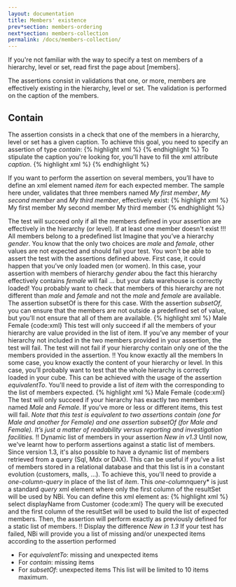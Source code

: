 ```yaml
---
layout: documentation
title: Members' existence
prev*section: members-ordering
next*section: members-collection
permalink: /docs/members-collection/
---
```

If you're not familiar with the way to specify a test on members of a hierarchy, level or set, read first the page about [members].

The assertions consist in validations that one, or more, members are effectively existing in the hierarchy, level or set. The validation is performed on the caption of the members.

## Contain
The assertion consists in a check that one of the members in a hierarchy, level or set has a given caption. To achieve this goal, you need to specify an assertion of type *contain*:
{% highlight xml %}
<test>
    <assert>
        <contain/>
    </assert>
</test>
{% endhighlight %}
To stipulate the caption you're looking for, you'll have to fill the xml attribute *caption*.
{% highlight xml %}
<contain caption="MyMember"/>
{% endhighlight %}

If you want to perform the assertion on several members, you’ll have to define an xml element named *item* for each expected member. The sample here under, validates that three members named *My first member*, *My second member* and *My third member*, effectively exist:
{% highlight xml %}
<assert>
  <contain>
    <item>My first member</item>
    <item>My second member </item>
    <item>My third member</item>
  </contain>
</assert>
{% endhighlight %}

The test will succeed only if all the members defined in your assertion are effectively in the hierarchy (or level). If at least one member doesn't exist
!!! All members belong to a predefined list
Imagine that you’ve a hierarchy *gender*. You know that the only two choices are *male* and *female*, other values are not expected and should fail your test. You won't be able to assert the test with the assertions defined above.
First case, it could happen that you’ve only loaded men (or women). In this case, your assertion with members of hierarchy *gender* abou the fact this hierarchy effectively contains *female* will fail … but your data warehouse is correctly loaded! You probably want to check that members of this hierarchy are not different than *male* and *female* and not the *male* and *female* are available. The assertion subsetOf is there for this case.
With the assertion *subsetOf*, you can ensure that the members are not outside a predefined set of value, but you'll not ensure that all of them are available.
{% highlight xml %}
    <assert>
        <subsetOf>
            <item>Male</item>
            <item>Female</item>
        </subsetOf>
    </assert>
{code:xml}
This test will only succeed if all the members of your hierarchy are value provided in the list of item. If you’ve any member of your hierarchy not included in the two members provided in your assertion, the test will fail. The test will not fail if your hierarchy contain only one of the the members provided in the assertion.
!! You know exactly all the members
In some case, you know exactly the content of your hierarchy or level. In this case, you’ll probably want to test that the whole hierarchy is correctly loaded in your cube. This can be achieved with the usage of the assertion *equivalentTo*. You'll need to provide a list of *item* with the corresponding to the list of members expected.
{% highlight xml %}
    <assert>
        <equivalentTo>
            <item>Male</item>
            <item>Female</item>
        </equivalentTo>
    </assert>
{code:xml}
The test will only succeed if your hierarchy has exactly two members named *Male* and *Female*. If you’ve more or less or different items, this test will fail.
*Note that this test is equivalent to two assertions *contain* (one for *Male* and another for *Female*) and one assertion *subsetOf* (for *Male* and *Female*). It’s just a matter of readability versus reporting and investigation facilities.*
!! Dynamic list of members in your assertion
*New in v1.3*
Until now, we've learnt how to perform assertions against a static list of members. Since version 1.3, it's also possible to have a dynamic list of members retrieved from a query (Sql, Mdx or DAX).
This can be useful if you've a list of members stored in a relational database and that this list is in a constant evolution (customers, malls, ...). To achieve this, you'll need to provide a *one-column-query* in place of the list of *item*. This *one-column*query* is just a standard *query* xml element where only the first column of the resultSet will be used by NBi. You can define this xml element as:
{% highlight xml %}
    <assert>
        <equivalentTo>
            <one-column-query>
                select displayName from Customer
	    </one-column-query>
        </equivalentTo>
    </assert>
{code:xml}
The query will be executed and the first column of the resultSet will be used to build the list of expected members. Then, the assertion will perform exactly as previously defined for a static list of members.
!! Display the difference
*New in 1.3*
If your test has failed, NBi will provide you a list of missing and/or unexpected items according to the assertion performed
* For *equivalentTo*: missing and unexpected items
* For *contain*: missing items
* For *subsetOf*: unexpected items
This list will be limited to 10 items maximum.
